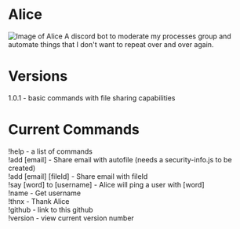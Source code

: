 # Alice
![Image of Alice](https://lh6.googleusercontent.com/nYOt4vdIaToDj5DsisCz__BWmOA_Ot1kmnsrj2xj81Z56rvlMQaE2v_FiFFgyrnH8bVMhIbKyDsaruM=w1920-h1012-rw)
A discord bot to moderate my processes group and automate things that I don't want to repeat over and over again.

# Versions
1.0.1 - basic commands with file sharing capabilities

# Current Commands
!help - a list of commands<br />
!add [email] - Share email with autofile (needs a security-info.js to be created)<br />
!add [email] [fileId] - Share email with fileId<br />
!say [word] to [username] - Alice will ping a user with [word]<br />
!name - Get username<br />
!thnx - Thank Alice<br />
!github - link to this github<br />
!version - view current version number<br />
